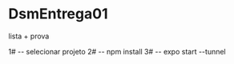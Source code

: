 # DsmEntrega01
lista + prova

1# -- selecionar projeto 
2# -- npm install
3# -- expo start --tunnel
